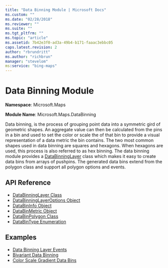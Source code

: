 ```yaml
---
title: "Data Binning Module | Microsoft Docs"
ms.custom: ""
ms.date: "02/28/2018"
ms.reviewer: ""
ms.suite: ""
ms.tgt_pltfrm: ""
ms.topic: "article"
ms.assetid: 7b42e3f0-ad3a-49b4-b171-faaac3ebbc05
caps.latest.revision: 2
author: "rbrundritt"
ms.author: "richbrun"
manager: "stevelom"
ms:service: "bing-maps"
---
```

# Data Binning Module
**Namespace**: Microsoft.Maps

**Module Name**: Microsoft.Maps.DataBinning

Data binning, is the process of grouping point data into a symmetric gird of geometric shapes. An aggregate value can then be calculated from the pins in a bin and used to set the color or scale the of that bin to provide a visual representation of a data metric the bin contains. The two most common shapes used in data binning are squares and hexagons. When hexagons are used, this process is also referred to as hex binning. The data binning module provides a [DataBinningLayer](../v8-web-control/databinninglayer-class.md) class which makes it easy to create data bins from arrays of pushpins. The generated data bins extend from the polygon class and support all polygon options and events.


## API Reference

* [DataBinningLayer Class](../v8-web-control/databinninglayer-class.md)
* [DataBinningLayerOptions Object](../v8-web-control/databinningoptions-object.md)
* [DataBinInfo Object](../v8-web-control/databininfo-object.md)
* [DataBinMetric Object](../v8-web-control/databinmetrics-object.md)
* [DataBinPolygon Class](../v8-web-control/databinpolygon-class.md)
* [DataBinType Enumeration](../v8-web-control/databintype-enumeration.md) 

## Examples

* [Data Binning Layer Events](../v8-web-control/data-binning-layer-events.md)
* [Bivariant Data Binning](../v8-web-control/bivariant-data-binning.md)
* [Color Scale Gradient Data Bins](../v8-web-control/color-scale-gradient-data-bins.md)
